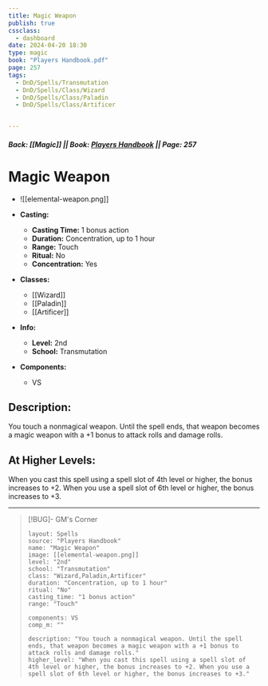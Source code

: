 ```yaml
---
title: Magic Weapon
publish: true
cssclass:
  - dashboard
date: 2024-04-20 18:30
type: magic
book: "Players Handbook.pdf"
page: 257
tags:
  - DnD/Spells/Transmutation
  - DnD/Spells/Class/Wizard
  - DnD/Spells/Class/Paladin
  - DnD/Spells/Class/Artificer


---
```


##### Back: [[Magic]] || Book: [Players Handbook](https://drive.google.com/drive/folders/1O5bhpYizcIT5xxAoLOuzCRht_PVS7VSG?usp=sharing) || Page: 257

# Magic Weapon
- ![[elemental-weapon.png]]
- **Casting:**
    - **Casting Time:** 1 bonus action
    - **Duration:** Concentration, up to 1 hour
    - **Range:** Touch
    - **Ritual:** No
    - **Concentration:** Yes
- **Classes:**
    - [[Wizard]]
    - [[Paladin]]
    - [[Artificer]]

- **Info:**
    - **Level:** 2nd
    - **School:** Transmutation
- **Components:**
    - VS


## Description:
You touch a nonmagical weapon. Until the spell ends, that weapon becomes a magic weapon with a +1 bonus to attack rolls and damage rolls.

## At Higher Levels:
When you cast this spell using a spell slot of 4th level or higher, the bonus increases to +2. When you use a spell slot of 6th level or higher, the bonus increases to +3.

---

> [!BUG]- GM's Corner
>
> ```statblock
> layout: Spells
> source: "Players Handbook"
> name: "Magic Weapon"
> image: [[elemental-weapon.png]]
> level: "2nd"
> school: "Transmutation"
> class: "Wizard,Paladin,Artificer"
> duration: "Concentration, up to 1 hour"
> ritual: "No"
> casting_time: "1 bonus action"
> range: "Touch"
>
> components: VS
> comp_m: ""
>
> description: "You touch a nonmagical weapon. Until the spell ends, that weapon becomes a magic weapon with a +1 bonus to attack rolls and damage rolls."
> higher_level: "When you cast this spell using a spell slot of 4th level or higher, the bonus increases to +2. When you use a spell slot of 6th level or higher, the bonus increases to +3."
> ```
